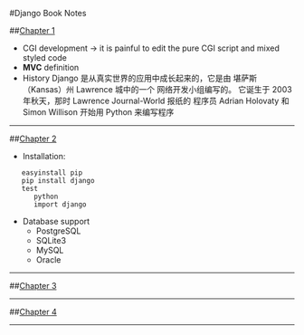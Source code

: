 #Django Book Notes

##[Chapter 1](http://djangobook.py3k.cn/2.0/chapter01/) 
 * CGI development -> it is painful to edit the pure CGI script and mixed styled code
 * **MVC** definition   
 * History Django 是从真实世界的应用中成长起来的，它是由 堪萨斯（Kansas）州 Lawrence 城中的一个 网络开发小组编写的。 它诞生于 2003 年秋天，那时 Lawrence Journal-World 报纸的 程序员 Adrian Holovaty 和 Simon Willison 开始用 Python 来编写程序  
***
##[Chapter 2](http://djangobook.py3k.cn/2.0/chapter02/)
 * Installation:   
 
 ```
 	easyinstall pip   
   	pip install django   
    test   
       python   
       import django
 ```   
   
 * Database support   
 	* PostgreSQL   
 	* SQLite3   
 	* MySQL   
 	* Oracle   
***
##[Chapter 3](http://djangobook.py3k.cn/2.0/chapter03/)
***
##[Chapter 4](http://djangobook.py3k.cn/2.0/chapter04/)
***
